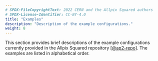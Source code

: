 ```yaml
---
# SPDX-FileCopyrightText: 2022 CERN and the Allpix Squared authors
# SPDX-License-Identifier: CC-BY-4.0
title: "Examples"
description: "Description of the example configurations."
weight: 8
---
```


This section provides brief descriptions of the example configurations currently provided in the Allpix Squared repository
\[[@ap2-repo]\]. The examples are listed in alphabetical order.


[@ap2-repo]: https://gitlab.cern.ch/allpix-squared/allpix-squared
